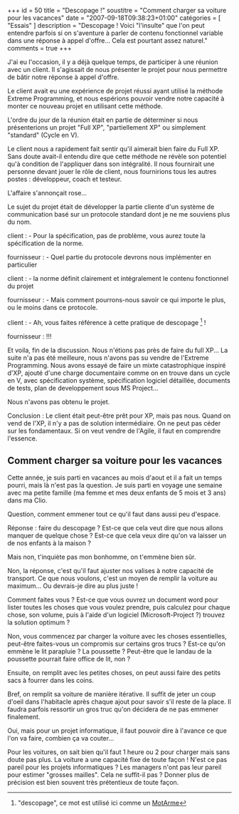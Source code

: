+++
id = 50
title = "Descopage !"
soustitre = "Comment charger sa voiture pour les vacances"
date = "2007-09-18T09:38:23+01:00"
catégories = [ "Essais" ]
description = "Descopage ! Voici \"l'insulte\" que l'on peut entendre parfois si on s'aventure à parler de contenu fonctionnel variable dans une réponse à appel d'offre... Cela est pourtant assez naturel."
comments = true
+++

<div class="chapo"></div>

J'ai eu l'occasion, il y a déjà quelque temps, de participer à une réunion avec un client. Il s'agissait de nous présenter le projet pour nous permettre de bâtir notre réponse à appel d'offre.

Le client avait eu une expérience de projet réussi ayant utilisé la méthode Extreme Programming, et nous espérions pouvoir vendre notre capacité à monter ce nouveau projet en utilisant cette méthode.

L'ordre du jour de la réunion était en partie de déterminer si nous présenterions un projet "Full XP", "partiellement XP" ou simplement "standard" (Cycle en V).

Le client nous a rapidement fait sentir qu'il aimerait bien faire du Full XP. Sans doute avait-il entendu dire que cette méthode ne révèle son potentiel qu'à condition de l'appliquer dans son intégralité. Il nous fournirait une personne devant jouer le rôle de client, nous fournirions tous les autres postes&nbsp;: développeur, coach et testeur.

L'affaire s'annonçait rose...

Le sujet du projet était de développer la partie cliente d'un système de communication basé sur un protocole standard dont je ne me souviens plus du nom.

client&nbsp;: - Pour la spécification, pas de problème, vous aurez toute la spécification de la norme.

fournisseur&nbsp;: - Quel partie du protocole devrons nous implémenter en particulier

client&nbsp;: - la norme définit clairement et intégralement le contenu fonctionnel du projet

fournisseur&nbsp;: - Mais comment pourrons-nous savoir ce qui importe le plus, ou le moins dans ce protocole.

client&nbsp;: - Ah, vous faites référence à cette pratique de descopage [^1]&nbsp;!

[^1]: "descopage", ce mot est utilisé ici comme un [MotArme](http://www.xpday.net/Xpday2005/ToolWordsWeaponWords.html) 

fournisseur&nbsp;:&nbsp;!!!

Et voila, fin de la discussion. Nous n'étions pas près de faire du full XP... La suite n'a pas été meilleure, nous n'avons pas su vendre de l'Extreme Programming. Nous avons essayé de faire un mixte catastrophique inspiré d'XP, ajouté d'une charge documentaire comme on en trouve dans un cycle en V, avec spécification système, spécification logiciel détaillée, documents de tests, plan de developpement sous MS Project...

Nous n'avons pas obtenu le projet.

Conclusion&nbsp;: Le client était peut-être prêt pour XP, mais pas nous. Quand on vend de l'XP, il n'y a pas de solution intermédiaire. On ne peut pas céder sur les fondamentaux. Si on veut vendre de l'Agile, il faut en comprendre l'essence.


## Comment charger sa voiture pour les vacances

Cette année, je suis parti en vacances au mois d'aout et il a fait un temps pourri, mais là n'est pas la question. Je suis parti en voyage une semaine avec ma petite famille (ma femme et mes deux enfants de 5 mois et 3 ans) dans ma Clio.

Question, comment emmener tout ce qu'il faut dans aussi peu d'espace.

Réponse&nbsp;: faire du descopage&nbsp;? Est-ce que cela veut dire que nous allons manquer de quelque chose&nbsp;? Est-ce que cela veux dire qu'on va laisser un de nos enfants à la maison&nbsp;?

Mais non, t'inquiète pas mon bonhomme, on t'emmène bien sûr.

Non, la réponse, c'est qu'il faut ajuster nos valises à notre capacité de transport. Ce que nous voulons, c'est un moyen de remplir la voiture au maximum... Ou devrais-je dire au plus juste&nbsp;!

Comment faites vous&nbsp;? Est-ce que vous ouvrez un document word pour lister toutes les choses que vous voulez prendre, puis calculez pour chaque chose, son volume, puis à l'aide d'un logiciel (Microsoft-Project&nbsp;?) trouvez la solution optimum&nbsp;?

Non, vous commencez par charger la voiture avec les choses essentielles, peut-être faites-vous un compromis sur certains gros trucs&nbsp;? Est-ce qu'on emmène le lit parapluie&nbsp;? La poussette&nbsp;? Peut-être que le landau de la poussette pourrait faire office de lit, non&nbsp;?

Ensuite, on remplit avec les petites choses, on peut aussi faire des petits sacs à fourrer dans les coins.

Bref, on remplit sa voiture de manière itérative. Il suffit de jeter un coup d'oeil dans l'habitacle après chaque ajout pour savoir s'il reste de la place. Il faudra parfois ressortir un gros truc qu'on décidera de ne pas emmener finalement.

Oui, mais pour un projet informatique, il faut pouvoir dire à l'avance ce que l'on va faire, combien ça va couter...

Pour les voitures, on sait bien qu'il faut 1 heure ou 2 pour charger mais sans doute pas plus. La voiture a une capacité fixe de toute façon&nbsp;! N'est ce pas pareil pour les projets informatiques&nbsp;? Les managers n'ont pas leur pareil pour estimer "grosses mailles". Cela ne suffit-il pas&nbsp;? Donner plus de précision est bien souvent très prétentieux de toute façon.